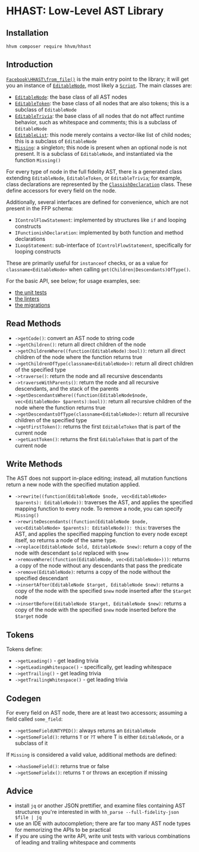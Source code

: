 # HHAST: Low-Level AST Library

## Installation

```
hhvm composer require hhvm/hhast
```

## Introduction

[`Facebook\HHAST\from_file()`](../src/entrypoints.php) is the main entry point to the library; it will get you an instance of
[`EditableNode`](../src/EditableNode.php), most likely a [`Script`](../codegen/syntax/Script.php). The main classes are:

 - [`EditableNode`](../src/EditableNode.php): the base class of all AST nodes
 - [`EditableToken`](../src/EditableToken.php): the base class of all nodes that are also tokens; this is a subclass of `EditableNode`
 - [`EditableTrivia`](../src/EditableTrivia.php): the base class of all nodes that do not affect runtime behavior, such as whitespace and comments; this is a subclass of `EditableNode`
 - [`EditableList`](../src/EditableTrivia.php): this node merely contains a vector-like list of child nodes; this is a subclass of `EditableNode`
 - [`Missing`](../src/Missing.php): a singleton; this node is present when an optional node is not present. It is a subclass of `EditableNode`, and instantiated via the function `Missing()`

For every type of node in the full fidelity AST, there is a generated class extending `EditableNode`, `EditableToken`, or `EditableTrivia`; for example, class declarations are represented by the [`ClassishDeclaration`](../codegen/syntax/ClassishDeclaration.php) class. These define accessors for every field on the node.

Additionally, several interfaces are defined for convenience, which are not present in the FFP schema:

 - `IControlFlowStatement`: implemented by structures like `if` and looping constructs
 - `IFunctionishDeclaration`: implemented by both function and method declarations
 - `ILoopStatement`: sub-interface of `IControlFlowStatement`, specifically for looping constructs

These are primarily useful for `instanceof` checks, or as a value for `classname<EditableNode>` when calling `get(Children|Descendants)OfType()`.

For the basic API, see below; for usage examples, see:
 - [the unit tests](../tests/)
 - [the linters](../src/Linters/)
 - [the migrations](../src/Migrations/)

## Read Methods

 - `->getCode()`: convert an AST node to string code
 - `->getChildren()`: return all direct children of the node
 - `->getChildrenWhere((function(EditableNode):bool))`: return all direct children of the node where the function returns true
 - `->getChildrenOfType(classname<EditableNode>)`: return all direct children of the specified type
 - `->traverse()`: return the node and all recursive descendants
 - `->traverseWithParents()`: return the node and all recursive descendants, and the stack of the parents
 - `->getDescendantsWhere((function(EditableNode$node, vec<EditableNode> $parents):bool))`: return all recursive children of the node where the function returns true
 - `->getDescendantsOfType(classname<EditableNode>)`: return all recursive children of the specified type
 - `->getFirstToken()`: returns the first `EditableToken` that is part of the current node
 - `->getLastToken()`: returns the first `EditableToken` that is part of the current node

## Write Methods

The AST does not support in-place editing; instead, all mutation functions return a new node with the specified mutation applied.

 - `->rewrite((function(EditableNode $node, vec<EditableNode> $parents): EditableNode))`: traverses the AST, and applies the specified mapping function to every node. To remove a node, you can specify `Missing()`
 - `->rewriteDescendants((function(EditableNode $node, vec<EditableNode> $parents): EditableNode)): this`: traverses the AST, and applies the specified mapping function to every node except itself, so returns a node of the same type.
 - `->replace(EditableNode $old, EditableNode $new)`: return a copy of the node with descendant `$old` replaced with `$new`
 - `->removeWhere((function(EditableNode, vec<EditableNode>)))`: returns a copy of the node without any descendants that pass the predicate
 - `->remove(EditableNode)`: returns a copy of the node without the specified descendant
 - `->insertAfter(EditableNode $target, EditableNode $new)`: returns a copy of the node with the specified `$new` node inserted after the `$target` node
 - `->insertBefore(EditableNode $target, EditableNode $new)`: returns a copy of the node with the specified `$new` node inserted before the `$target` node

## Tokens

Tokens define:

 - `->getLeading()` - get leading trivia
 - `->getLeadingWhitespace()` - specifically, get leading whitespace
 - `->getTrailing()` - get leading trivia
 - `->getTrailingWhitespace()` - get leading trivia

## Codegen

For every field on AST node, there are at least two accessors; assuming a field called `some_field`:

 - `->getSomeFieldUNTYPED()`: always returns an `EditableNode`
 - `->getSomeField()`: returns `T` or `?T` where T is either `EditableNode`, or a subclass of it


If `Missing` is considered a valid value, additional methods are defined:

 - `->hasSomeField()`: returns true or false
 - `->getSomeFieldx()`: returns `T` or throws an exception if missing

## Advice

 - install `jq` or another JSON prettifier, and examine files containing AST structures you're interested in with `hh_parse --full-fidelity-json $file | jq`
 - use an IDE with autocompletion; there are far too many AST node types for memorizing the APIs to be practical
 - if you are using the write API, write unit tests with various combinations of leading and trailing whitespace and comments

